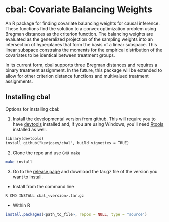 cbal: Covariate Balancing Weights
=================================

An R package for finding covariate balancing weights for causal inference.
These functions find the solution to a convex optimization problem using
Bregman distances as the criterion function. The balancing weights are evaluated
as the generalized projection of the sampling weights into an intersection of hyperplanes
that form the basis of a linear subspace. This linear subspace constrains the moments for the
empirical distribution of the covariates to be identical between treatment groups.

In its current form, cbal supports three Bregman distances and requires a binary treatment assignment.
In the future, this package will be extended to allow for other criterion distance functions and multivalued
treatment assignments.

## Installing cbal
Options for installing cbal:

1. Install the developmental version from github.  This will require you to have
   [devtools](https://github.com/hadley/devtools) installed and, if you are
   using Windows, you'll need
   [Rtools](https://cran.r-project.org/bin/windows/Rtools/) installed as well.

```
library(devtools)
install_github("kevjosey/cbal", build_vignettes = TRUE)
```

2. Clone the repo and use `GNU make`

```bash
make install
```

3. Go to the [release page](https://github.com/kevjosey/cbal/releases) and download
the tar.gz file of the version you want to install.

  * Install from the command line

```bash
R CMD INSTALL cbal_<version>.tar.gz
```

  * Within R

```r
install.packages(<path_to_file>, repos = NULL, type = "source")
```

